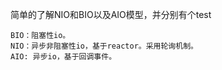 简单的了解NIO和BIO以及AIO模型，并分别有个test

    BIO：阻塞性io。
    NIO：异步非阻塞性io，基于reactor。采用轮询机制。
    AIO: 异步io，基于回调事件。